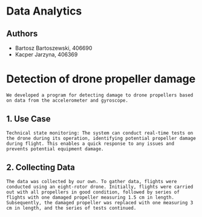 # Data Analytics
## Authors
- Bartosz Bartoszewski, 406690
- Kacper Jarzyna, 406369

# Detection of drone propeller damage
    We developed a program for detecting damage to drone propellers based on data from the accelerometer and gyroscope.

## 1. Use Case
    Technical state monitoring: The system can conduct real-time tests on the drone during its operation, identifying potential propeller damage during flight. This enables a quick response to any issues and prevents potential equipment damage.

## 2. Collecting Data

    The data was collected by our own. To gather data, flights were conducted using an eight-rotor drone. Initially, flights were carried out with all propellers in good condition, followed by series of flights with one damaged propeller measuring 1.5 cm in length. Subsequently, the damaged propeller was replaced with one measuring 3 cm in length, and the series of tests continued.

    




